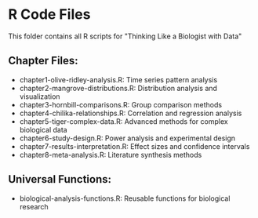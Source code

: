 # R Code Files

This folder contains all R scripts for "Thinking Like a Biologist with Data"

## Chapter Files:
- chapter1-olive-ridley-analysis.R: Time series pattern analysis
- chapter2-mangrove-distributions.R: Distribution analysis and visualization  
- chapter3-hornbill-comparisons.R: Group comparison methods
- chapter4-chilika-relationships.R: Correlation and regression analysis
- chapter5-tiger-complex-data.R: Advanced methods for complex biological data
- chapter6-study-design.R: Power analysis and experimental design
- chapter7-results-interpretation.R: Effect sizes and confidence intervals
- chapter8-meta-analysis.R: Literature synthesis methods

## Universal Functions:
- biological-analysis-functions.R: Reusable functions for biological research
